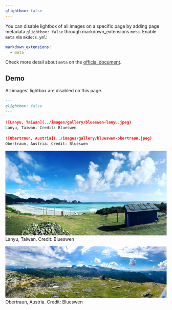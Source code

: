 ```yaml
---
glightbox: false
---
```


You can disable lightbox of all images on a specific page by adding page metadata ```glightbox: false``` through markdown_extensions ```meta```. Enable ```meta``` via ```mkdocs.yml```:

```yaml
markdown_extensions:
  - meta
```

Check more detail about ```meta``` on the [official document](https://python-markdown.github.io/extensions/meta_data/).

## Demo

All images' lightbox are disabled on this page.

```markdown
---
glightbox: false
---

![Lanyu, Taiwan](../images/gallery/blueswen-lanyu.jpeg) 
Lanyu, Taiwan. Credit: Blueswen

![Obertraun, Austria](../images/gallery/blueswen-obertraun.jpeg) 
Obertraun, Austria. Credit: Blueswen
```

![Lanyu, Taiwan](../images/gallery/blueswen-lanyu.jpeg) 
Lanyu, Taiwan. Credit: Blueswen

![Obertraun, Austria](../images/gallery/blueswen-obertraun.jpeg) 
Obertraun, Austria. Credit: Blueswen
